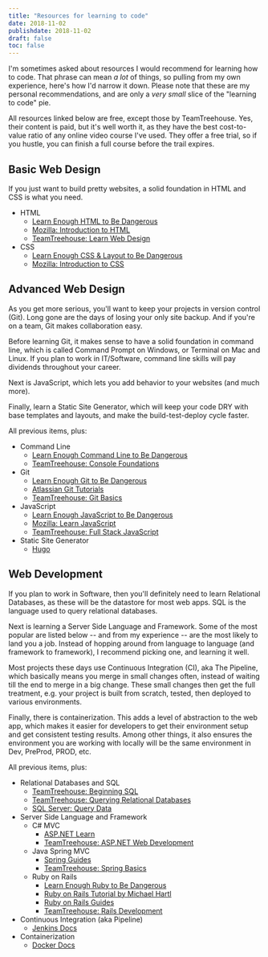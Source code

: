 ```yaml
---
title: "Resources for learning to code"
date: 2018-11-02
publishdate: 2018-11-02
draft: false
toc: false
---
```


I'm sometimes asked about resources I would recommend for learning how to code. That phrase can mean _a lot_ of things, so pulling from my own experience, here's how I'd narrow it down. Please note that these are my personal recommendations, and are only a _very small_ slice of the "learning to code" pie. 

All resources linked below are free, except those by TeamTreehouse. Yes, their content is paid, but it's well worth it, as they have the best cost-to-value ratio of any online video course I've used. They offer a free trial, so if you hustle, you can finish a full course before the trail expires. 

## Basic Web Design

If you just want to build pretty websites, a solid foundation in HTML and CSS is what you need. 

* HTML
    * [Learn Enough HTML to Be Dangerous](https://www.learnenough.com/html-tutorial)
    * [Mozilla: Introduction to HTML](https://developer.mozilla.org/en-US/docs/Learn/HTML/Introduction_to_HTML)
    * [TeamTreehouse: Learn Web Design](https://teamtreehouse.com/tracks/web-design)
* CSS
    * [Learn Enough CSS & Layout to Be Dangerous](https://www.learnenough.com/css-and-layout-tutorial)
    * [Mozilla: Introduction to CSS](https://developer.mozilla.org/en-US/docs/Learn/CSS/Introduction_to_CSS)

## Advanced Web Design

As you get more serious, you'll want to keep your projects in version control (Git). Long gone are the days of losing your only site backup. And if you're on a team, Git makes collaboration easy. 

Before learning Git, it makes sense to have a solid foundation in command line, which is called Command Prompt on Windows, or Terminal on Mac and Linux. If you plan to work in IT/Software, command line skills will pay dividends throughout your career. 

Next is JavaScript, which lets you add behavior to your websites (and much more). 

Finally, learn a Static Site Generator, which will keep your code DRY with base templates and layouts, and make the build-test-deploy cycle faster. 

All previous items, plus:

* Command Line
    * [Learn Enough Command Line to Be Dangerous](https://www.learnenough.com/command-line-tutorial)
    * [TeamTreehouse: Console Foundations](https://teamtreehouse.com/library/console-foundations)
* Git
    * [Learn Enough Git to Be Dangerous](https://www.learnenough.com/git-tutorial)
    * [Atlassian Git Tutorials](https://www.atlassian.com/git/tutorials)
    * [TeamTreehouse: Git Basics](https://teamtreehouse.com/library/git-basics)
* JavaScript
    * [Learn Enough JavaScript to Be Dangerous](https://www.learnenough.com/javascript-tutorial)
    * [Mozilla: Learn JavaScript](https://developer.mozilla.org/en-US/docs/Learn/JavaScript)
    * [TeamTreehouse: Full Stack JavaScript](https://teamtreehouse.com/tracks/full-stack-javascript)
* Static Site Generator
    * [Hugo](https://gohugo.io/)

## Web Development

If you plan to work in Software, then you'll definitely need to learn Relational Databases, as these will be the datastore for most web apps. SQL is the language used to query relational databases. 

Next is learning a Server Side Language and Framework. Some of the most popular are listed below -- and from my experience -- are the most likely to land you a job. Instead of hopping around from language to language (and framework to framework), I recommend picking one, and learning it well. 

Most projects these days use Continuous Integration (CI), aka The Pipeline, which basically means you merge in small changes often, instead of waiting till the end to merge in a big change. These small changes then get the full treatment, e.g. your project is built from scratch, tested, then deployed to various environments. 

Finally, there is containerization. This adds a level of abstraction to the web app, which makes it easier for developers to get their environment setup and get consistent testing results. Among other things, it also ensures the environment you are working with locally will be the same environment in Dev, PreProd, PROD, etc. 

All previous items, plus: 

* Relational Databases and SQL
    * [TeamTreehouse: Beginning SQL](https://teamtreehouse.com/tracks/beginning-sql)
    * [TeamTreehouse: Querying Relational Databases](https://teamtreehouse.com/library/querying-relational-databases)
    * [SQL Server: Query Data](https://docs.microsoft.com/en-us/sql/lp/sql-server/query-data?view=sql-server-2017#pivot=products&panel=products1)
* Server Side Language and Framework
    * C# MVC
        * [ASP.NET Learn](https://www.asp.net/learn)
        * [TeamTreehouse: ASP.NET Web Development](https://teamtreehouse.com/tracks/aspnet-web-development)
    * Java Spring MVC
        * [Spring Guides](https://spring.io/guides)
        * [TeamTreehouse: Spring Basics](https://teamtreehouse.com/library/spring-basics)
    * Ruby on Rails
        * [Learn Enough Ruby to Be Dangerous](https://www.learnenough.com/ruby-tutorial)
        * [Ruby on Rails Tutorial by Michael Hartl](https://www.railstutorial.org/book)
        * [Ruby on Rails Guides](https://guides.rubyonrails.org/)
        * [TeamTreehouse: Rails Development](https://teamtreehouse.com/tracks/rails-development)
* Continuous Integration (aka Pipeline)
    * [Jenkins Docs](https://jenkins.io/doc/)
* Containerization
    * [Docker Docs](https://docs.docker.com/)

